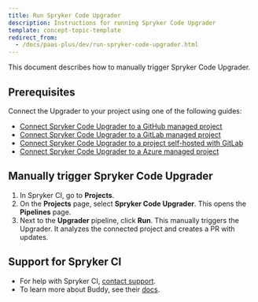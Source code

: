 ```yaml
---
title: Run Spryker Code Upgrader
description: Instructions for running Spryker Code Upgrader
template: concept-topic-template
redirect_from:
  - /docs/paas-plus/dev/run-spryker-code-upgrader.html
---
```


This document describes how to manually trigger Spryker Code Upgrader.

## Prerequisites

Connect the Upgrader to your project using one of the following guides:

* [Connect Spryker Code Upgrader to a GitHub managed project](/docs/scu/dev/onboard-to-spryker-code-upgrader/connect-spryker-code-upgrader-to-a-github-managed-project.html)
* [Connect Spryker Code Upgrader to a GitLab managed project](/docs/scu/dev/onboard-to-spryker-code-upgrader/connect-spryker-code-upgrader-to-a-gitlab-managed-project.html)
* [Connect Spryker Code Upgrader to a project self-hosted with GitLab](/docs/scu/dev/onboard-to-spryker-code-upgrader/connect-spryker-code-upgrader-to-a-project-self-hosted-with-gitlab.html)
* [Connect Spryker Code Upgrader to a Azure managed project](/docs/scu/dev/onboard-to-spryker-code-upgrader/connect-spryker-code-upgrader-to-a-azure-managed-project.html)

## Manually trigger Spryker Code Upgrader

1. In Spryker CI, go to **Projects**.
2. On the **Projects** page, select **Spryker Code Upgrader**.
    This opens the **Pipelines** page.
3. Next to the **Upgrader** pipeline, click **Run**.
    This manually triggers the Upgrader. It analyzes the connected project and creates a PR with updates.

## Support for Spryker CI

* For help with Spryker CI, [contact support](https://spryker.force.com/support/s/).
* To learn more about Buddy, see their [docs](https://buddy.works/docs).
